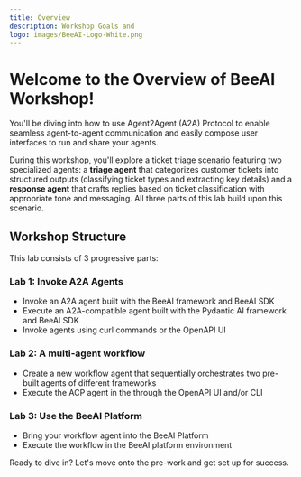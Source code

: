 ```yaml
---
title: Overview
description: Workshop Goals and 
logo: images/BeeAI-Logo-White.png
---
```


# Welcome to the Overview of BeeAI Workshop!

You'll be diving into how to use Agent2Agent (A2A) Protocol to enable seamless agent-to-agent communication and easily compose user interfaces to run and share your agents.

During this workshop, you'll explore a ticket triage scenario featuring two specialized agents: a **triage agent** that categorizes customer tickets into structured outputs (classifying ticket types and extracting key details) and a **response agent** that crafts replies based on ticket classification with appropriate tone and messaging. All three parts of this lab build upon this scenario.

## Workshop Structure

This lab consists of 3 progressive parts:

### Lab 1: Invoke A2A Agents

* Invoke an A2A agent built with the BeeAI framework and BeeAI SDK
* Execute an A2A-compatible agent built with the Pydantic AI framework and BeeAI SDK  
* Invoke agents using curl commands or the OpenAPI UI

### Lab 2: A multi-agent workflow

* Create a new workflow agent that sequentially orchestrates two pre-built agents of different frameworks
* Execute the ACP agent in the through the OpenAPI UI and/or CLI

### Lab 3: Use the BeeAI Platform

* Bring your workflow agent into the BeeAI Platform
* Execute the workflow in the BeeAI platform environment

Ready to dive in? Let's move onto the pre-work and get set up for success.